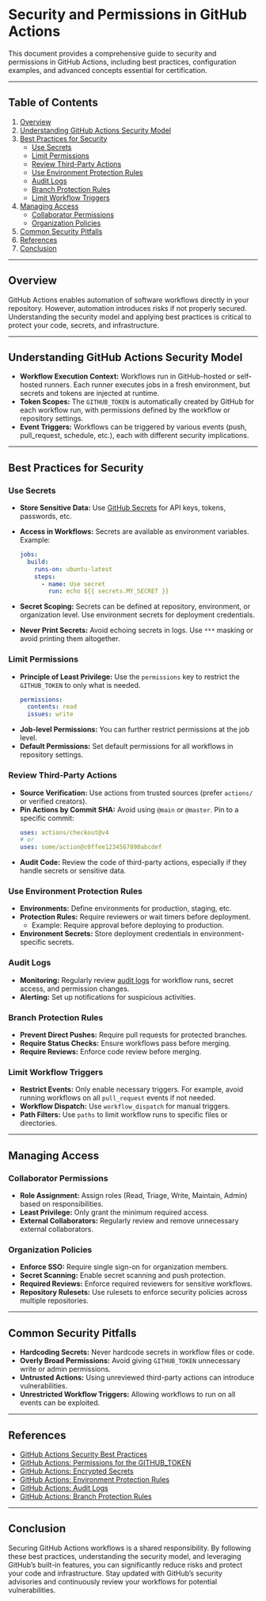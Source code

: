 # Security and Permissions in GitHub Actions

This document provides a comprehensive guide to security and permissions in GitHub Actions, including best practices, configuration examples, and advanced concepts essential for certification.

---

## Table of Contents

1. [Overview](#overview)
2. [Understanding GitHub Actions Security Model](#understanding-github-actions-security-model)
3. [Best Practices for Security](#best-practices-for-security)
    - [Use Secrets](#use-secrets)
    - [Limit Permissions](#limit-permissions)
    - [Review Third-Party Actions](#review-third-party-actions)
    - [Use Environment Protection Rules](#use-environment-protection-rules)
    - [Audit Logs](#audit-logs)
    - [Branch Protection Rules](#branch-protection-rules)
    - [Limit Workflow Triggers](#limit-workflow-triggers)
4. [Managing Access](#managing-access)
    - [Collaborator Permissions](#collaborator-permissions)
    - [Organization Policies](#organization-policies)
5. [Common Security Pitfalls](#common-security-pitfalls)
6. [References](#references)
7. [Conclusion](#conclusion)

---

## Overview

GitHub Actions enables automation of software workflows directly in your repository. However, automation introduces risks if not properly secured. Understanding the security model and applying best practices is critical to protect your code, secrets, and infrastructure.

---

## Understanding GitHub Actions Security Model

- **Workflow Execution Context:** Workflows run in GitHub-hosted or self-hosted runners. Each runner executes jobs in a fresh environment, but secrets and tokens are injected at runtime.
- **Token Scopes:** The `GITHUB_TOKEN` is automatically created by GitHub for each workflow run, with permissions defined by the workflow or repository settings.
- **Event Triggers:** Workflows can be triggered by various events (push, pull_request, schedule, etc.), each with different security implications.

---

## Best Practices for Security

### Use Secrets

- **Store Sensitive Data:** Use [GitHub Secrets](https://docs.github.com/en/actions/security-guides/encrypted-secrets) for API keys, tokens, passwords, etc.
- **Access in Workflows:** Secrets are available as environment variables. Example:
    ```yaml
    jobs:
      build:
        runs-on: ubuntu-latest
        steps:
          - name: Use secret
            run: echo ${{ secrets.MY_SECRET }}
    ```
- **Secret Scoping:** Secrets can be defined at repository, environment, or organization level. Use environment secrets for deployment credentials.

- **Never Print Secrets:** Avoid echoing secrets in logs. Use `***` masking or avoid printing them altogether.

### Limit Permissions

- **Principle of Least Privilege:** Use the `permissions` key to restrict the `GITHUB_TOKEN` to only what is needed.
    ```yaml
    permissions:
      contents: read
      issues: write
    ```
- **Job-level Permissions:** You can further restrict permissions at the job level.
- **Default Permissions:** Set default permissions for all workflows in repository settings.

### Review Third-Party Actions

- **Source Verification:** Use actions from trusted sources (prefer `actions/` or verified creators).
- **Pin Actions by Commit SHA:** Avoid using `@main` or `@master`. Pin to a specific commit:
    ```yaml
    uses: actions/checkout@v4
    # or
    uses: some/action@c0ffee1234567890abcdef
    ```
- **Audit Code:** Review the code of third-party actions, especially if they handle secrets or sensitive data.

### Use Environment Protection Rules

- **Environments:** Define environments for production, staging, etc.
- **Protection Rules:** Require reviewers or wait timers before deployment.
    - Example: Require approval before deploying to production.
- **Environment Secrets:** Store deployment credentials in environment-specific secrets.

### Audit Logs

- **Monitoring:** Regularly review [audit logs](https://docs.github.com/en/enterprise-cloud@latest/admin/monitoring-activity-in-your-enterprise/reviewing-audit-logs) for workflow runs, secret access, and permission changes.
- **Alerting:** Set up notifications for suspicious activities.

### Branch Protection Rules

- **Prevent Direct Pushes:** Require pull requests for protected branches.
- **Require Status Checks:** Ensure workflows pass before merging.
- **Require Reviews:** Enforce code review before merging.

### Limit Workflow Triggers

- **Restrict Events:** Only enable necessary triggers. For example, avoid running workflows on all `pull_request` events if not needed.
- **Workflow Dispatch:** Use `workflow_dispatch` for manual triggers.
- **Path Filters:** Use `paths` to limit workflow runs to specific files or directories.

---

## Managing Access

### Collaborator Permissions

- **Role Assignment:** Assign roles (Read, Triage, Write, Maintain, Admin) based on responsibilities.
- **Least Privilege:** Only grant the minimum required access.
- **External Collaborators:** Regularly review and remove unnecessary external collaborators.

### Organization Policies

- **Enforce SSO:** Require single sign-on for organization members.
- **Secret Scanning:** Enable secret scanning and push protection.
- **Required Reviews:** Enforce required reviewers for sensitive workflows.
- **Repository Rulesets:** Use rulesets to enforce security policies across multiple repositories.

---

## Common Security Pitfalls

- **Hardcoding Secrets:** Never hardcode secrets in workflow files or code.
- **Overly Broad Permissions:** Avoid giving `GITHUB_TOKEN` unnecessary write or admin permissions.
- **Untrusted Actions:** Using unreviewed third-party actions can introduce vulnerabilities.
- **Unrestricted Workflow Triggers:** Allowing workflows to run on all events can be exploited.

---

## References

- [GitHub Actions Security Best Practices](https://docs.github.com/en/actions/security-guides/security-hardening-for-github-actions)
- [GitHub Actions: Permissions for the GITHUB_TOKEN](https://docs.github.com/en/actions/security-guides/automatic-token-authentication)
- [GitHub Actions: Encrypted Secrets](https://docs.github.com/en/actions/security-guides/encrypted-secrets)
- [GitHub Actions: Environment Protection Rules](https://docs.github.com/en/actions/deployment/targeting-different-environments/using-environments-for-deployment)
- [GitHub Actions: Audit Logs](https://docs.github.com/en/enterprise-cloud@latest/admin/monitoring-activity-in-your-enterprise/reviewing-audit-logs)
- [GitHub Actions: Branch Protection Rules](https://docs.github.com/en/repositories/configuring-branches-and-merges-in-your-repository/defining-the-mergeability-of-pull-requests/about-protected-branches)

---

## Conclusion

Securing GitHub Actions workflows is a shared responsibility. By following these best practices, understanding the security model, and leveraging GitHub’s built-in features, you can significantly reduce risks and protect your code and infrastructure. Stay updated with GitHub’s security advisories and continuously review your workflows for potential vulnerabilities.